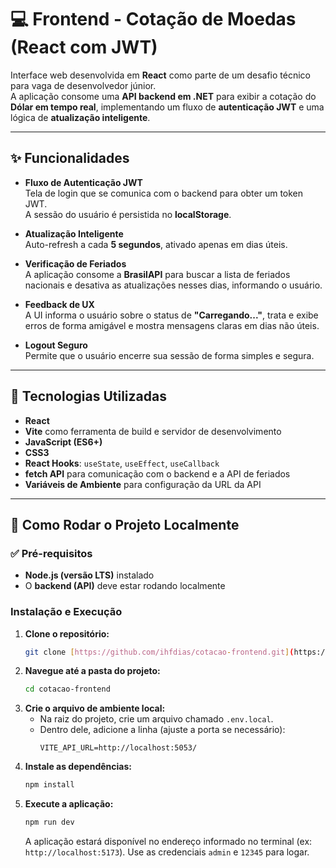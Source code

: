# 💻 Frontend - Cotação de Moedas (React com JWT)

Interface web desenvolvida em **React** como parte de um desafio técnico para vaga de desenvolvedor júnior.  
A aplicação consome uma **API backend em .NET** para exibir a cotação do **Dólar em tempo real**, implementando um fluxo de **autenticação JWT** e uma lógica de **atualização inteligente**.

---

## ✨ Funcionalidades

- **Fluxo de Autenticação JWT**  
  Tela de login que se comunica com o backend para obter um token JWT.  
  A sessão do usuário é persistida no **localStorage**.

- **Atualização Inteligente**  
  Auto-refresh a cada **5 segundos**, ativado apenas em dias úteis.

- **Verificação de Feriados**  
  A aplicação consome a **BrasilAPI** para buscar a lista de feriados nacionais e desativa as atualizações nesses dias, informando o usuário.

- **Feedback de UX**  
  A UI informa o usuário sobre o status de **"Carregando..."**, trata e exibe erros de forma amigável e mostra mensagens claras em dias não úteis.

- **Logout Seguro**  
  Permite que o usuário encerre sua sessão de forma simples e segura.

---

## 🚀 Tecnologias Utilizadas

- **React**  
- **Vite** como ferramenta de build e servidor de desenvolvimento  
- **JavaScript (ES6+)**  
- **CSS3**  
- **React Hooks**: `useState`, `useEffect`, `useCallback`  
- **fetch API** para comunicação com o backend e a API de feriados  
- **Variáveis de Ambiente** para configuração da URL da API  

---

## 🔧 Como Rodar o Projeto Localmente

### ✅ Pré-requisitos
- **Node.js (versão LTS)** instalado  
- O **backend (API)** deve estar rodando localmente

### Instalação e Execução

1.  **Clone o repositório:**
    ```bash
    git clone [https://github.com/ihfdias/cotacao-frontend.git](https://github.com/ihfdias/cotacao-frontend.git)
    ```
2.  **Navegue até a pasta do projeto:**
    ```bash
    cd cotacao-frontend
    ```
3.  **Crie o arquivo de ambiente local:**
    -   Na raiz do projeto, crie um arquivo chamado `.env.local`.
    -   Dentro dele, adicione a linha (ajuste a porta se necessário):
        ```
        VITE_API_URL=http://localhost:5053/
        ```
4.  **Instale as dependências:**
    ```bash
    npm install
    ```
5.  **Execute a aplicação:**
    ```bash
    npm run dev
    ```
    A aplicação estará disponível no endereço informado no terminal (ex: `http://localhost:5173`). Use as credenciais `admin` e `12345` para logar.